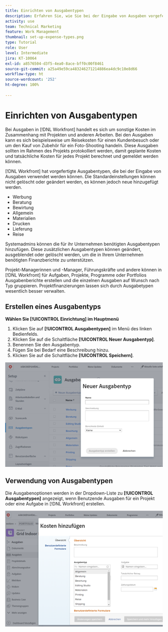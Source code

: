 ```yaml
---
title: Einrichten von Ausgabentypen
description: Erfahren Sie, wie Sie bei der Eingabe von Ausgaben vorgefertigte Ausgabetypen verwenden und wie Sie neue Ausgabentypen erstellen können.
activity: use
team: Technical Marketing
feature: Work Management
thumbnail: set-up-expense-types.png
type: Tutorial
role: User
level: Intermediate
jira: KT-10064
exl-id: a8576504-d3f5-4ea0-8ace-bff0c00f8461
source-git-commit: a25a49e59ca483246271214886ea4dc9c10e8d66
workflow-type: ht
source-wordcount: '252'
ht-degree: 100%

---
```


# Einrichten von Ausgabentypen

Bei Ausgaben in [!DNL Workfront] handelt es sich um sonstige Kosten im Zusammenhang mit Projekten und anderen Arbeiten. Bei den Ausgaben kann es sich beispielsweise um Reisekosten für einen Kundenbesuch oder um den Kauf von Zubehör für ein Foto-Shooting handeln. Diese Ausgaben sollten im Rahmen des Projekts protokolliert werden, damit geplante Kosten und tatsächliche Kosten für jedes Projekt berechnet und gemeldet werden können.

[!DNL Workfront] hat vorgefertigte Ausgabentypen, die bei der Eingabe von Ausgaben verwendet werden können. Die Standardeinstellungen können nicht gelöscht oder geändert werden, es können jedoch neue hinzugefügt werden.

* Werbung
* Beratung
* Bewirtung
* Allgemein
* Materialien
* Drucken
* Lieferung
* Reise

Systemadmins können die für ihr Unternehmen benötigten Ausgabentypen hinzufügen. Diese zusätzlichen Ausgabentypen können geändert, ausgeblendet oder gelöscht werden, um die in Ihrem Unternehmen benötigten Finanzberichte zu unterstützen.

Projekt-Managerinnen und -Manager, Führungskräfte und andere können in [!DNL Workfront] für Aufgaben, Projekte, Programme oder Portfolios Ausgabenberichte erstellen und die einzelnen Ausgaben auf Wunsch nach Typ gruppieren. Projektfinanzierungen lassen sich durch Ausgabetypen wesentlich besser verwalten.

## Erstellen eines Ausgabentyps

**Wählen Sie [!UICONTROL Einrichtung] im Hauptmenü**

1. Klicken Sie auf **[!UICONTROL Ausgabentypen]** im Menü des linken Bedienfelds.
1. Klicken Sie auf die Schaltfläche **[!UICONTROL Neuer Ausgabentyp]**.
1. Benennen Sie den Ausgabentyp.
1. Fügen Sie bei Bedarf eine Beschreibung hinzu.
1. Klicken Sie auf die Schaltfläche **[!UICONTROL Speichern]**.

![Ein Bild zum Erstellen eines neuen [!UICONTROL Ausgabentyps]](assets/setting-up-finances-6.png)

## Verwendung von Ausgabentypen

Die Ausgabenoptionen werden in der Dropdown-Liste zu **[!UICONTROL Ausgabentypen]** angezeigt, wenn Benutzende Ausgaben für ein Projekt oder eine Aufgabe in [!DNL Workfront] erstellen.

![Ein Bild des Hinzufügens neuer Ausgaben](assets/setting-up-finances-7.png)
